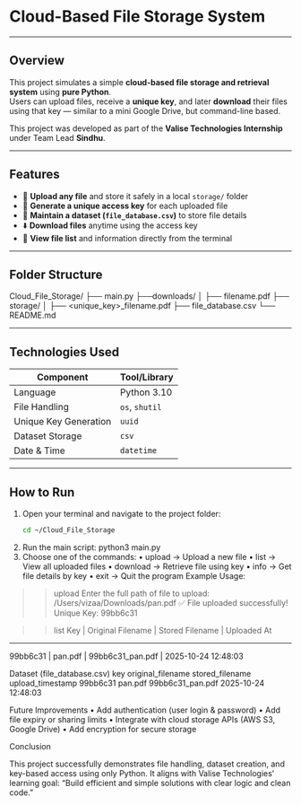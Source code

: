 #  Cloud-Based File Storage System 

---

##  Overview
This project simulates a simple **cloud-based file storage and retrieval system** using **pure Python**.  
Users can upload files, receive a **unique key**, and later **download** their files using that key — similar to a mini Google Drive, but command-line based.

This project was developed as part of the **Valise Technologies Internship** under Team Lead **Sindhu**.

---

##  Features
- 📂 **Upload any file** and store it safely in a local `storage/` folder  
- 🔑 **Generate a unique access key** for each uploaded file  
- 📜 **Maintain a dataset (`file_database.csv`)** to store file details  
- ⬇️ **Download files** anytime using the access key  
- 🧾 **View file list** and information directly from the terminal  

---

##  Folder Structure
Cloud_File_Storage/
├── main.py
├──downloads/
│   ├── filename.pdf
├── storage/
│   ├── <unique_key>_filename.pdf
├── file_database.csv
└── README.md

---

##  Technologies Used
| Component | Tool/Library |
|------------|---------------|
| Language | Python 3.10 |
| File Handling | `os`, `shutil` |
| Unique Key Generation | `uuid` |
| Dataset Storage | `csv` |
| Date & Time | `datetime` |

---

##  How to Run
1. Open your terminal and navigate to the project folder:
   ```bash
   cd ~/Cloud_File_Storage
2.	Run the main script:
   python3 main.py
3.	Choose one of the commands:
	•	upload → Upload a new file
	•	list → View all uploaded files
	•	download → Retrieve file using key
	•	info → Get file details by key
	•	exit → Quit the program
Example Usage:
>> upload
Enter the full path of file to upload: /Users/vizaa/Downloads/pan.pdf
✅ File uploaded successfully! Unique Key: 99bb6c31

>> list
Key | Original Filename | Stored Filename | Uploaded At
-------------------------------------------------------------
99bb6c31 | pan.pdf | 99bb6c31_pan.pdf | 2025-10-24 12:48:03

Dataset (file_database.csv)
key          original_filename        stored_filename        upload_timestamp
99bb6c31     pan.pdf                  99bb6c31_pan.pdf       2025-10-24 12:48:03


 Future Improvements
	•	Add authentication (user login & password)
	•	Add file expiry or sharing limits
	•	Integrate with cloud storage APIs (AWS S3, Google Drive)
	•	Add encryption for secure storage

 Conclusion

This project successfully demonstrates file handling, dataset creation, and key-based access using only Python.
It aligns with Valise Technologies’ learning goal: “Build efficient and simple solutions with clear logic and clean code.”






